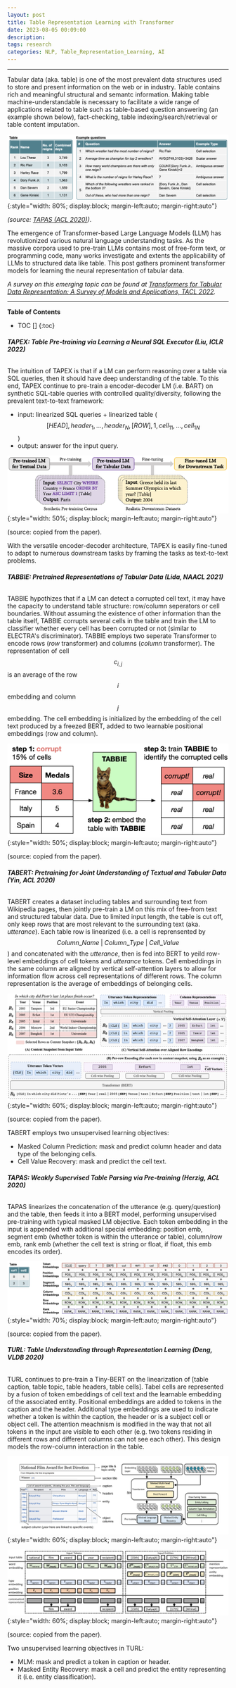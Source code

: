 ```yaml
---
layout: post
title: Table Representation Learning with Transformer
date: 2023-08-05 00:09:00
description: 
tags: research
categories: NLP, Table_Representation_Learning, AI
---
```


---

Tabular data (aka. table) is one of the most prevalent data structures used to store and present information on the web or in industry. Table contains rich and meaningful structural and semantc information. Making table machine-understandable is necessary to facilitate a wide range of applications related to table such as table-based question answering (an example shown below), fact-checking, table indexing/search/retrieval or table content imputation. 


![](/assets/img/trl/tapas_1.png){:style="width: 80%; display:block; margin-left:auto; margin-right:auto"}

*(source: [TAPAS (ACL 2020)](https://arxiv.org/pdf/2004.02349.pdf))*.

The emergence of Transformer-based Large Language Models (LLM) has revolutionized various natural language understanding tasks. As the massive corpora used to pre-train LLMs contains most of free-form text, or programming code, many works investigate and extents the applicability of LLMs to structured data like table. This post gathers prominent transformer models for learning the neural representation of tabular data.

*A survey on this emerging topic can be found at [Transformers for Tabular Data Representation: A Survey of Models and Applications, TACL 2022](https://direct.mit.edu/tacl/article/doi/10.1162/tacl_a_00544/115239/Transformers-for-Tabular-Data-Representation-A).*

---

<b>Table of Contents</b>
* TOC []
{:toc}

###### <b>TAPEX: Table Pre-training via Learning a Neural SQL Executor (Liu, ICLR 2022) </b>

The intuition of TAPEX is that if a LM can perform reasoning over a table via SQL queries, then it should have deep understanding of the table. To this end, TAPEX continue to pre-train a encoder-decoder LM (i.e. BART) on synthetic SQL-table queries with controlled quality/diversity, following the prevalent text-to-text framework:
- input: linearized SQL queries + linearized table ($$[HEAD], header_1,...,header_N, [ROW], 1, cell_{11},..., cell_{1N}$$)
- output: answer for the input query.

![](/assets/img/trl/tapex_1.png){:style="width: 50%; display:block; margin-left:auto; margin-right:auto"}

(source: copied from the paper).

With the versatile encoder-decoder architecture, TAPEX is easily fine-tuned to adapt to numerous downstream tasks by framing the tasks as text-to-text problems.

###### <b>TABBIE: Pretrained Representations of Tabular Data (Lida, NAACL 2021) </b>

TABBIE hypothizes that if a LM can detect a corrupted cell text, it may have the capacity to understand table structure: row/column seperators or cell boundaries. Without assuming the existence of other information than the table itself, TABBIE corrupts several cells in the table and train the LM to classifier whether every cell has been corrupted or not (similar to ELECTRA's discriminator). TABBIE employs two seperate Transformer to encode rows (*row* transformer) and columns (*column* transformer). The representation of cell $$c_{i,j}$$ is an average of the row $$i$$ embedding and column $$j$$ embedding. The cell embedding is initialized by the embedding of the cell text produced by a freezed BERT, added to two learnable positional embeddings (row and column).

![](/assets/img/trl/tabbie.png){:style="width: 50%; display:block; margin-left:auto; margin-right:auto"}

(source: copied from the paper).

###### <b>TABERT: Pretraining for Joint Understanding of Textual and Tabular Data (Yin, ACL 2020) </b>

TABERT creates a dataset including tables and surrounding text from Wikipedia pages, then jointly pre-train a LM on this mix of free-from text and structured tabular data. Due to limited input length, the table is cut off, only keep rows that are most relevant to the surrounding text (aka. *utterance*). Each table row is linearized (i.e. a cell is reprensented by $$Column\_Name \; \vert \; Column\_Type \; \vert \; Cell\_Value$$) and concatenated with the *utterance*, then is fed into BERT to yeild row-level embeddings of cell tokens and *utterance* tokens. Cell embeddings in the same column are aligned by vertical self-attention layers to allow for information flow across cell representations of different rows. The column representation is the average of embeddings of belonging cells.

![](/assets/img/trl/tabert.png){:style="width: 60%; display:block; margin-left:auto; margin-right:auto"}

(source: copied from the paper).

TABERT employs two unsupervised learning objectives:
- Masked Column Prediction: mask and predict column header and data type of the belonging cells.
- Cell Value Recovery: mask and predict the cell text.

###### <b>TAPAS: Weakly Supervised Table Parsing via Pre-training (Herzig, ACL 2020) </b>

TAPAS linearizes the concatenation of the utterance (e.g. query/question) and the table, then feeds it into a BERT model, performing unsupervised pre-training with typical masked LM objective. Each token embedding in the input is appended with additional special embedding: position emb, segment emb (whether token is within the utterance or table), column/row emb, rank emb (whether the cell text is string or float, if float, this emb encodes its order).

![](/assets/img/trl/tapas_2.png){:style="width: 70%; display:block; margin-left:auto; margin-right:auto"}

(source: copied from the paper).

###### <b>TURL: Table Understanding through Representation Learning (Deng, VLDB 2020) </b>

TURL continues to pre-train a Tiny-BERT on the linearization of [table caption, table topic, table headers, table cells]. Tabel cells are represented by a fusion of token embeddings of cell text and the learnable embedding of the associated entity. Positional embeddings are added to tokens in the caption and the header. Additional type embeddings are used to indicate whether a token is within the caption, the header or is a subject cell or object cell. The attention meachnism is modified in the way that not all tokens in the input are visible to each other (e.g. two tokens residing in different rows and different columns can not see each other). This design models the row-column interaction in the table. 

![](/assets/img/trl/turl_1.png){:style="width: 60%; display:block; margin-left:auto; margin-right:auto"}

![](/assets/img/trl/turl_2.png){:style="width: 60%; display:block; margin-left:auto; margin-right:auto"}

(source: copied from the paper).

Two unsupervised learning objectives in TURL:
- MLM: mask and predict a token in caption or header.
- Masked Entity Recovery: mask a cell and predict the entity representing it (i.e. entity classification).